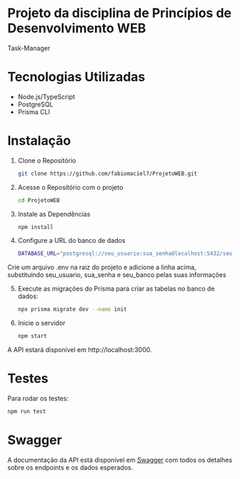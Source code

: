 # Projeto da disciplina de Princípios de Desenvolvimento WEB

Task-Manager

# Tecnologias Utilizadas

- Node.js/TypeScript
- PostgreSQL
- Prisma CLI

# Instalação

1. Clone o Repositório

    ```bash
    git clone https://github.com/fabiomaciel7/ProjetoWEB.git
    ```

2. Acesse o Repositório com o projeto

    ```bash
    cd ProjetoWEB
    ```

3.  Instale as Dependências

    ```bash
    npm install
    ```

4. Configure a URL do banco de dados
  
    ```bash
    DATABASE_URL="postgresql://seu_usuario:sua_senha@localhost:5432/seu_banco"
    ```

  Crie um arquivo .env na raiz do projeto e adicione a linha acima, substituindo seu_usuario, sua_senha e seu_banco pelas suas informações

5. Execute as migrações do Prisma para criar as tabelas no banco de dados:

    ```bash
    npx prisma migrate dev --name init
    ```

6. Inicie o servidor

    ```bash
    npm start
    ```

A API estará disponível em http://localhost:3000.

# Testes

Para rodar os testes:

```bash
npm run test
```

# Swagger

A documentação da API está disponível em [Swagger](https://app.swaggerhub.com/apis/FABIOMACIEL/Task-Manager/1.0.0) com todos os detalhes sobre os endpoints e os dados esperados.
